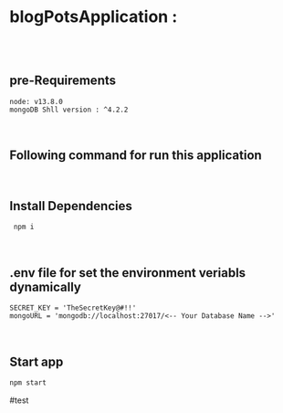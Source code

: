 # blogPotsApplication : 
<br>
<br>

## pre-Requirements
```node 
node: v13.8.0
mongoDB Shll version : ^4.2.2	
```
<br>

## Following command for run this application 

<br>

## Install Dependencies
```node 
 npm i 
```
<br>

## .env file for set the environment veriabls dynamically
```node 
SECRET_KEY = 'TheSecretKey@#!!'
mongoURL = 'mongodb://localhost:27017/<-- Your Database Name -->'
```
<br>

## Start app
```bash
npm start
```
#test
